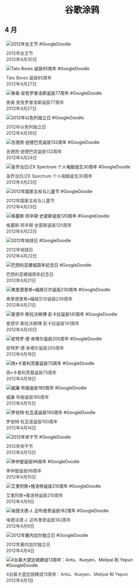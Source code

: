 
<h1 align="center"> 谷歌涂鸦 </h1>




## 4 月

<div class="image">


<img src="https:https://lh3.googleusercontent.com/9A8C4HQPLT92VIDQQSG_KflTz8Jt7xa-HKLZSexKu-w3LIbT6LhaU27NVWzF9Pf13gFVncMvl1KlZQbXFB-sNmvEBP6Q4K6CqTwI-eI=s660" alt="2012年女王节 #GoogleDoodle" style="margin: 5px"/>
<div class="info" style="font-size: 14px; color:#333333; margin:5px"><div class="title">2012年女王节</div><div class="date">2012年4月30日</div></div>

<img src="https:https://lh3.googleusercontent.com/0VmrRoCXEmN_VNvejfUMLzXqbXuqSxglLjtSELUPHR0WpOoTMa-TbrTnkhXb4kx3qii92j-VkgKTTtNLf013fqGp2VLUV9BiFzi7YdY=s660" alt="Tato Bores 诞辰85周年 #GoogleDoodle" style="margin: 5px"/>
<div class="info" style="font-size: 14px; color:#333333; margin:5px"><div class="title">Tato Bores 诞辰85周年</div><div class="date">2012年4月27日</div></div>

<img src="https:https://lh3.googleusercontent.com/FGg3ea5xq62asXu2J0WRmkxAS68nvVytuXs9vw8fOUWLVM06vgvWkLbcb3Zpu2MVpUwF6fd-n9Rf5Gl1nAnt09IMc9PGOll-u-3vIJI=s660" alt="泰奥·安哲罗普洛斯诞辰77周年 #GoogleDoodle" style="margin: 5px"/>
<div class="info" style="font-size: 14px; color:#333333; margin:5px"><div class="title">泰奥·安哲罗普洛斯诞辰77周年</div><div class="date">2012年4月27日</div></div>

<img src="https:https://lh3.googleusercontent.com/bKUWA0z9LGShvq33NTe5jETYv41rug-iMvbsSKsIxSijhJS26cDkAGxrTkYKqXk3rRG_PvKJDi2QDGQU077TqMnopp5IsJ39vMYsNMA-=s660" alt="2012年以色列独立日 #GoogleDoodle" style="margin: 5px"/>
<div class="info" style="font-size: 14px; color:#333333; margin:5px"><div class="title">2012年以色列独立日</div><div class="date">2012年4月26日</div></div>

<img src="https://www.google.com/logos/2012/sundback12-hp.jpg" alt="吉德昂·逊德巴克诞辰132周年 #GoogleDoodle" style="margin: 5px"/>
<div class="info" style="font-size: 14px; color:#333333; margin:5px"><div class="title">吉德昂·逊德巴克诞辰132周年</div><div class="date">2012年4月24日</div></div>

<img src="https:https://lh3.googleusercontent.com/qkW8lf6zSi1sinEkFEBsXexZ5uDb4BQl0-5kGzz5F4JIzHGGgaf166C-MvybLpSVGDFMCzIJdLrXGflZlr2-Ut2EvItr58Y2MQJpMgdxhQ=s660" alt="圣乔治日/ZX Spectrum 个人电脑诞生30周年 #GoogleDoodle" style="margin: 5px"/>
<div class="info" style="font-size: 14px; color:#333333; margin:5px"><div class="title">圣乔治日/ZX Spectrum 个人电脑诞生30周年</div><div class="date">2012年4月23日</div></div>

<img src="https:https://lh3.googleusercontent.com/IOWvmQb6UwE1rX5iRKMFvv5JVS6Vf1TZartd30jKayqY2uaffHG5WfCgTQdgbcv7kTxFjR-rm1Nj_MMgSkkos4OLDgARQcn7eD92H1Nx=s660" alt="2012年国家主权与儿童节 #GoogleDoodle" style="margin: 5px"/>
<div class="info" style="font-size: 14px; color:#333333; margin:5px"><div class="title">2012年国家主权与儿童节</div><div class="date">2012年4月23日</div></div>

<img src="https:https://lh3.googleusercontent.com/rPH5er51oA6pPG71c0W3tYPy1pbek8rWMmDPvlwz_UmJpvrP7xW9dDqks2nddzdfTI3qcMM_FXm2ZIq4sF1a6fIFG0G5QH1vU5CEEBOq=s660" alt="格蕾斯·珂辛顿·史密斯诞辰120周年 #GoogleDoodle" style="margin: 5px"/>
<div class="info" style="font-size: 14px; color:#333333; margin:5px"><div class="title">格蕾斯·珂辛顿·史密斯诞辰120周年</div><div class="date">2012年4月22日</div></div>

<img src="https://www.google.com/logos/2012/earthday12-hp.jpg" alt="2012年地球日 #GoogleDoodle" style="margin: 5px"/>
<div class="info" style="font-size: 14px; color:#333333; margin:5px"><div class="title">2012年地球日</div><div class="date">2012年4月22日</div></div>

<img src="https:https://lh3.googleusercontent.com/-A_Y6WkPoaGMaGVSIDvmgAvgDyOrExTcllQjuZzjoJHzj5C3FGjWxyiYrsuG-brcZ3YkylMUdxhXYcArwyptIS13TCMmMb6HKm-cGJye=s660" alt="巴西利亚建城周年纪念日 #GoogleDoodle" style="margin: 5px"/>
<div class="info" style="font-size: 14px; color:#333333; margin:5px"><div class="title">巴西利亚建城周年纪念日</div><div class="date">2012年4月21日</div></div>

<img src="https:https://lh3.googleusercontent.com/Cpym023MDHCtwPDZAjAnm-yBbrNSYubXbxYP0hJ-aFweeHWZPqpE7OMQgc5fQrLUAS0Vzd4XHRsYY2PEFOcx-NsV-ZPVG7ajDznG5AdI=s660" alt="弗里德里希•福禄贝尔诞辰230周年 #GoogleDoodle" style="margin: 5px"/>
<div class="info" style="font-size: 14px; color:#333333; margin:5px"><div class="title">弗里德里希•福禄贝尔诞辰230周年</div><div class="date">2012年4月21日</div></div>

<img src="https:https://lh3.googleusercontent.com/rubkO7155ADvQ70VXj0kSLlG_SothpYPHSh4HUXorNwLH-ivETEjPzsU8tZZf_HoXUmv3hOWimVYAt3R-eKv5qGme80sTPK-So-v57le0A=s660" alt="爱德华·斯拉沃柳博·彭卡拉诞辰141周年 #GoogleDoodle" style="margin: 5px"/>
<div class="info" style="font-size: 14px; color:#333333; margin:5px"><div class="title">爱德华·斯拉沃柳博·彭卡拉诞辰141周年</div><div class="date">2012年4月20日</div></div>

<img src="https:https://lh3.googleusercontent.com/HD31lVhQeK4ML6hRWWcQE6IMNJ9Bh-_K1dCrBr6uEBFmToUuRfa-FPRWSRwobXRUPB1L8tl7-JYDnmPyopVQFPqriudSQy2qXoi4-X3r=s660" alt="安特罗·德·肯塔尔诞辰200周年 #GoogleDoodle" style="margin: 5px"/>
<div class="info" style="font-size: 14px; color:#333333; margin:5px"><div class="title">安特罗·德·肯塔尔诞辰200周年</div><div class="date">2012年4月18日</div></div>

<img src="https:https://lh3.googleusercontent.com/40j_QyDIoe9_O1eBbdBwiyPbbRso4unPQ_usBOIWe4SRzxJ5Xo30tRkD9TPJ-M6jhmKghciRw79y0Cjvfw4EE0uvqkRqp3fPFq5-WODJ=s660" alt="扬•卡普利茨基诞辰75周年 #GoogleDoodle" style="margin: 5px"/>
<div class="info" style="font-size: 14px; color:#333333; margin:5px"><div class="title">扬•卡普利茨基诞辰75周年</div><div class="date">2012年4月18日</div></div>

<img src="https:https://lh3.googleusercontent.com/HiVAEKTNYXUGkTwr8W28F01bx-cIPofRB2p4AdSFT27ULhMTMsBoX12OLtQsJ_oMC7Sw8lIbm1f91qxV27Xxq5U6DAl4l6vNZ7o0KIko9Q=s660" alt="威廉·布施诞辰180周年 #GoogleDoodle" style="margin: 5px"/>
<div class="info" style="font-size: 14px; color:#333333; margin:5px"><div class="title">威廉·布施诞辰180周年</div><div class="date">2012年4月15日</div></div>

<img src="https:https://lh3.googleusercontent.com/ZIFWM3Ej6LxLO6nWCMyTuz2WfSQp7LvNvnyBfqqSCUvpOi2-dEkfKNjkenupHQ2FiDux2LrYWKPmqdX7ACDVJbiGL2UfM0DWAD1q-oQ=s660" alt="罗伯特·杜瓦诺诞辰100周年 #GoogleDoodle" style="margin: 5px"/>
<div class="info" style="font-size: 14px; color:#333333; margin:5px"><div class="title">罗伯特·杜瓦诺诞辰100周年</div><div class="date">2012年4月14日</div></div>

<img src="https:https://lh3.googleusercontent.com/V0V0QAdHB9vX6PEsgVNe25hF58bf7tYjMIUFlMJybsd4ER9E-h1hYz14TQU9XIN1A5bo0HuuZPQKBw4qfVktO2LOm8lgIHVndzgsX5E=s660" alt="2012年宋干节 #GoogleDoodle" style="margin: 5px"/>
<div class="info" style="font-size: 14px; color:#333333; margin:5px"><div class="title">2012年宋干节</div><div class="date">2012年4月13日</div></div>

<img src="https:https://lh3.googleusercontent.com/E9ff3ui6GHmPYzPAxfBaVkjHpHbOtnJTrCRFOHGdiNKZshZnxbKXRAtJQHWtFoMoBYNmTFTq-BNrBIUzpujokALf5ENqYt3rdWLrjii2=s660" alt="李仲燮诞辰96周年 #GoogleDoodle" style="margin: 5px"/>
<div class="info" style="font-size: 14px; color:#333333; margin:5px"><div class="title">李仲燮诞辰96周年</div><div class="date">2012年4月10日</div></div>

<img src="https:https://lh3.googleusercontent.com/eStdJG623muCi-T4B7r3NdGMXGa1BoeBS6PqIEqLE2sdmk4KOWK0_g9bJlGOdPgGEYjdqQXKK2EMhNNKCfICcsA_6hIGNEKhrzt-0EFD=s660" alt="艾里阿斯•隆洛特诞辰210周年 #GoogleDoodle" style="margin: 5px"/>
<div class="info" style="font-size: 14px; color:#333333; margin:5px"><div class="title">艾里阿斯•隆洛特诞辰210周年</div><div class="date">2012年4月9日</div></div>

<img src="https:https://lh3.googleusercontent.com/-BTL14I1WWaxVhYNMSDNq3L7Uw2QNsgae8o89xp6vs_PZ7ev5Snlg9b8sXwyoiOlsivrcq06GDysrD_4kZKldpAebXSt4xSAPjcDNe-IZw=s660" alt="埃德沃德·J. 迈布里奇诞辰182周年 #GoogleDoodle" style="margin: 5px"/>
<div class="info" style="font-size: 14px; color:#333333; margin:5px"><div class="title">埃德沃德·J. 迈布里奇诞辰182周年</div><div class="date">2012年4月9日</div></div>

<img src="https:https://lh3.googleusercontent.com/NvkLSGvVbOX_jzcxa6PGpwt5MM2KRQI9GWESzY9aZ0gTwwNT48gAJVm8VLHYF2wtgZcfE-LfQnaa9GxwXpqZLTfdOimn2Fdiww57E4w=s660" alt="2012年塞内加尔独立日 #GoogleDoodle" style="margin: 5px"/>
<div class="info" style="font-size: 14px; color:#333333; margin:5px"><div class="title">2012年塞内加尔独立日</div><div class="date">2012年4月4日</div></div>

<img src="https:https://lh3.googleusercontent.com/R72dnoPAqhUuZgg9Nq6PT_yZczLmJm32-8n1QD-7tvkan_Up_qhEQ_sDFXE4tolY4OCBydascjJm7Ok4p3S1PUYHyo_hj5ruL6BYVocu=s660" alt="4台甚大望远镜建成13周年：Antu、Kueyen、Melipal 和 Yepun #GoogleDoodle" style="margin: 5px"/>
<div class="info" style="font-size: 14px; color:#333333; margin:5px"><div class="title">4台甚大望远镜建成13周年：Antu、Kueyen、Melipal 和 Yepun</div><div class="date">2012年4月1日</div></div>

</div>








